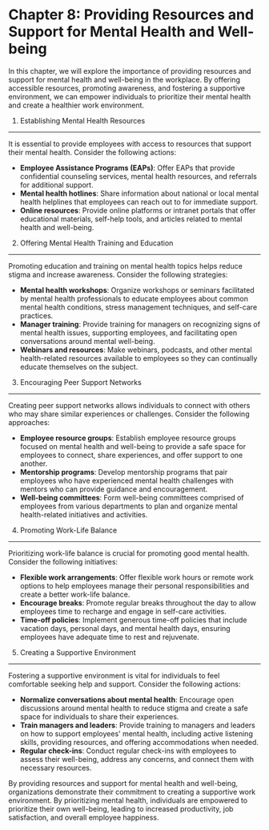 Chapter 8: Providing Resources and Support for Mental Health and Well-being
===========================================================================

In this chapter, we will explore the importance of providing resources and support for mental health and well-being in the workplace. By offering accessible resources, promoting awareness, and fostering a supportive environment, we can empower individuals to prioritize their mental health and create a healthier work environment.

1. Establishing Mental Health Resources
---------------------------------------

It is essential to provide employees with access to resources that support their mental health. Consider the following actions:

* **Employee Assistance Programs (EAPs)**: Offer EAPs that provide confidential counseling services, mental health resources, and referrals for additional support.
* **Mental health hotlines**: Share information about national or local mental health helplines that employees can reach out to for immediate support.
* **Online resources**: Provide online platforms or intranet portals that offer educational materials, self-help tools, and articles related to mental health and well-being.

2. Offering Mental Health Training and Education
------------------------------------------------

Promoting education and training on mental health topics helps reduce stigma and increase awareness. Consider the following strategies:

* **Mental health workshops**: Organize workshops or seminars facilitated by mental health professionals to educate employees about common mental health conditions, stress management techniques, and self-care practices.
* **Manager training**: Provide training for managers on recognizing signs of mental health issues, supporting employees, and facilitating open conversations around mental well-being.
* **Webinars and resources**: Make webinars, podcasts, and other mental health-related resources available to employees so they can continually educate themselves on the subject.

3. Encouraging Peer Support Networks
------------------------------------

Creating peer support networks allows individuals to connect with others who may share similar experiences or challenges. Consider the following approaches:

* **Employee resource groups**: Establish employee resource groups focused on mental health and well-being to provide a safe space for employees to connect, share experiences, and offer support to one another.
* **Mentorship programs**: Develop mentorship programs that pair employees who have experienced mental health challenges with mentors who can provide guidance and encouragement.
* **Well-being committees**: Form well-being committees comprised of employees from various departments to plan and organize mental health-related initiatives and activities.

4. Promoting Work-Life Balance
------------------------------

Prioritizing work-life balance is crucial for promoting good mental health. Consider the following initiatives:

* **Flexible work arrangements**: Offer flexible work hours or remote work options to help employees manage their personal responsibilities and create a better work-life balance.
* **Encourage breaks**: Promote regular breaks throughout the day to allow employees time to recharge and engage in self-care activities.
* **Time-off policies**: Implement generous time-off policies that include vacation days, personal days, and mental health days, ensuring employees have adequate time to rest and rejuvenate.

5. Creating a Supportive Environment
------------------------------------

Fostering a supportive environment is vital for individuals to feel comfortable seeking help and support. Consider the following actions:

* **Normalize conversations about mental health**: Encourage open discussions around mental health to reduce stigma and create a safe space for individuals to share their experiences.
* **Train managers and leaders**: Provide training to managers and leaders on how to support employees' mental health, including active listening skills, providing resources, and offering accommodations when needed.
* **Regular check-ins**: Conduct regular check-ins with employees to assess their well-being, address any concerns, and connect them with necessary resources.

By providing resources and support for mental health and well-being, organizations demonstrate their commitment to creating a supportive work environment. By prioritizing mental health, individuals are empowered to prioritize their own well-being, leading to increased productivity, job satisfaction, and overall employee happiness.
